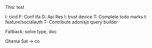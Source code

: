 This:
test


I: cicd
F: Conf tfa
D: Api Res
I: trust device
T: Complete todo marks
t: feature/socialauth
T: Contribute adonisjs query builder


Fallback: solve type, doc


Ghema
Sat -> co